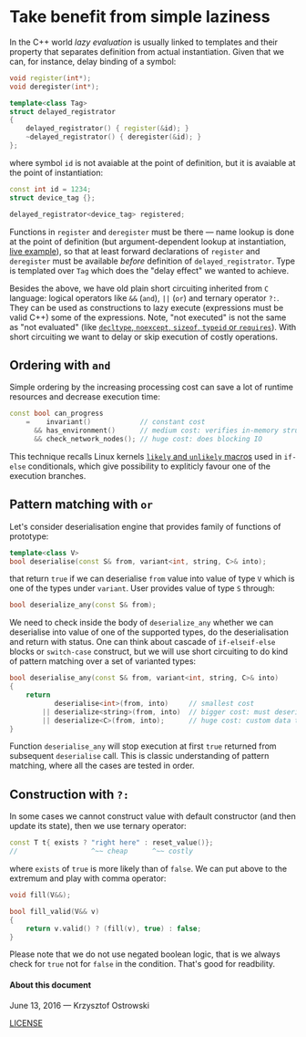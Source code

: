 
# Take benefit from simple laziness

In the C++ world _lazy evaluation_ is usually linked to templates and their property that separates definition from actual instantiation. Given that we can, for instance, delay binding of a symbol:

```c++
void register(int*);
void deregister(int*);

template<class Tag>
struct delayed_registrator
{
    delayed_registrator() { register(&id); }
    ~delayed_registrator() { deregister(&id); }
};
```

where symbol `id` is not avaiable at the point of definition, but it is avaiable at the point of instantiation:

```c++
const int id = 1234;
struct device_tag {};

delayed_registrator<device_tag> registered;
```

Functions in `register` and `deregister` must be there &mdash; name lookup is done at the point of definition (but argument-dependent lookup at instantiation, [live example](http://coliru.stacked-crooked.com/a/577669cfcd3af126 "Coliru Viewer")), so that at least forward declarations of `register` and `deregister` must be available _before_ definition of `delayed_registrator`. Type is templated over `Tag` which does the "delay effect" we wanted to achieve.

Besides the above, we have old plain short circuiting inherited from `C` language: logical operators like `&&` (`and`), `||` (`or`) and ternary operator `?:`. They can be used as constructions to lazy execute (expressions must be valid C++) some of the expressions. Note, "not executed" is not the same as "not evaluated" (like [`decltype`, `noexcept`, `sizeof`, `typeid` or `requires`](http://en.cppreference.com/w/cpp/language/expressions#Unevaluated_expressions "Expressions")). With short circuiting we want to delay or skip execution of costly operations.

## Ordering with `and`

Simple ordering by the increasing processing cost can save a lot of runtime resources and decrease execution time:

```c++
const bool can_progress
    =    invariant()            // constant cost
      && has_environment()      // medium cost: verifies in-memory structures
      && check_network_nodes(); // huge cost: does blocking IO
```

This technique recalls Linux kernels [`likely` and `unlikely` macros](http://kernelnewbies.org/FAQ/LikelyUnlikely "FAQ/LikelyUnlikely") used in `if-else` conditionals, which give possibility to expliticly favour one of the execution branches.

## Pattern matching with `or`

Let's consider deserialisation engine that provides family of functions of prototype:

```c++
template<class V>
bool deserialise(const S& from, variant<int, string, C>& into);
```

that return `true` if we can deserialise `from` value into value of type `V` which is one of the types under `variant`. User provides value of type `S` through:

```c++
bool deserialize_any(const S& from);
```

We need to check inside the body of `deserialize_any` whether we can deserialise into value of one of the supported types, do the deserialisation and return with status. One can think about cascade of `if-elseif-else` blocks or `switch-case` construct, but we will use short circuiting to do kind of pattern matching over a set of varianted types:

```c++
bool deserialise_any(const S& from, variant<int, string, C>& into)
{
    return 
           deserialise<int>(from, into)     // smallest cost
        || deserialize<string>(from, into)  // bigger cost: must deserialize sequence of chars
        || deserialize<C>(from, into);      // huge cost: custom data type
}
```

Function `deserialise_any` will stop execution at first `true` returned from subsequent `deserialise` call. This is classic understanding of pattern matching, where all the cases are tested in order.

## Construction with `?:`

In some cases we cannot construct value with default constructor (and then update its state), then we use ternary operator:

```c++
const T t{ exists ? "right here" : reset_value()};
//                  ^~~ cheap      ^~~ costly
```

where `exists` of `true` is more likely than of `false`. We can put above to the extremum and play with comma operator:

```c++
void fill(V&&);

bool fill_valid(V&& v)
{
    return v.valid() ? (fill(v), true) : false;
}
```

Please note that we do not use negated boolean logic, that is we always check for `true` not for `false` in the condition. That's good for readbility.

#### About this document

June 13, 2016 &mdash; Krzysztof Ostrowski

[LICENSE](https://github.com/insooth/insooth.github.io/blob/master/LICENSE)
